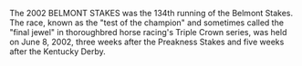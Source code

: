 The 2002 BELMONT STAKES was the 134th running of the Belmont Stakes. The race, known as the "test of the champion" and sometimes called the "final jewel" in thoroughbred horse racing's Triple Crown series, was held on June 8, 2002, three weeks after the Preakness Stakes and five weeks after the Kentucky Derby.
